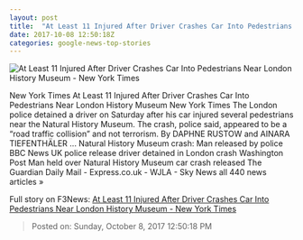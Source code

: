 ```yaml
---
layout: post
title:  "At Least 11 Injured After Driver Crashes Car Into Pedestrians Near London History Museum - New York Times"
date: 2017-10-08 12:50:18Z
categories: google-news-top-stories
---
```


![At Least 11 Injured After Driver Crashes Car Into Pedestrians Near London History Museum - New York Times](https://static01.nyt.com/images/2017/10/08/world/europe/london-img2/london-img2-facebookJumbo-v3.jpg)

New York Times At Least 11 Injured After Driver Crashes Car Into Pedestrians Near London History Museum New York Times The London police detained a driver on Saturday after his car injured several pedestrians near the Natural History Museum. The crash, police said, appeared to be a “road traffic collision” and not terrorism. By DAPHNE RUSTOW and AINARA TIEFENTHÄLER ... Natural History Museum crash: Man released by police BBC News UK police release driver detained in London crash Washington Post Man held over Natural History Museum car crash released The Guardian Daily Mail - Express.co.uk - WJLA - Sky News all 440 news articles »


Full story on F3News: [At Least 11 Injured After Driver Crashes Car Into Pedestrians Near London History Museum - New York Times](http://www.f3nws.com/n/jByCMF)

> Posted on: Sunday, October 8, 2017 12:50:18 PM

